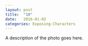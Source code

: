 ```yaml
---
layout: post
title:  "10"
date:   2016-01-02
categories: Exposing-Characters
---
```

A description of the photo goes here.
